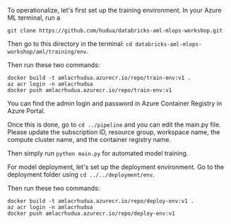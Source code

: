 To operationalize, let's first set up the training environment. In your Azure ML terminal, run a 

```
git clone https://github.com/hudua/databricks-aml-mlops-workshop.git
```

Then go to this directory in the terminal: ```cd databricks-aml-mlops-workshop/aml/training/env```.

Then run these two commands:

```
docker build -t amlacrhudua.azurecr.io/repo/train-env:v1 .
az acr login -n amlacrhudua
docker push amlacrhudua.azurecr.io/repo/train-env:v1
```
You can find the admin login and password in Azure Container Registry in Azure Portal.

Once this is done, go to ```cd ../pipeline``` and you can edit the main.py file. Please update the subscription ID, resource group, workspace name, the compute cluster name, and the container registry name.

Then simply run ```python main.py``` for automated model training.

For model deployment, let's set up the deployment environment. Go to the deployment folder using ```cd ../../deployment/env```.

Then run these two commands:

```
docker build -t amlacrhudua.azurecr.io/repo/deploy-env:v1 .
az acr login -n amlacrhudua
docker push amlacrhudua.azurecr.io/repo/deploy-env:v1
```
